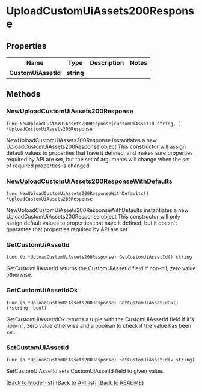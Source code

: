 # UploadCustomUiAssets200Response

## Properties

Name | Type | Description | Notes
------------ | ------------- | ------------- | -------------
**CustomUiAssetId** | **string** |  | 

## Methods

### NewUploadCustomUiAssets200Response

`func NewUploadCustomUiAssets200Response(customUiAssetId string, ) *UploadCustomUiAssets200Response`

NewUploadCustomUiAssets200Response instantiates a new UploadCustomUiAssets200Response object
This constructor will assign default values to properties that have it defined,
and makes sure properties required by API are set, but the set of arguments
will change when the set of required properties is changed

### NewUploadCustomUiAssets200ResponseWithDefaults

`func NewUploadCustomUiAssets200ResponseWithDefaults() *UploadCustomUiAssets200Response`

NewUploadCustomUiAssets200ResponseWithDefaults instantiates a new UploadCustomUiAssets200Response object
This constructor will only assign default values to properties that have it defined,
but it doesn't guarantee that properties required by API are set

### GetCustomUiAssetId

`func (o *UploadCustomUiAssets200Response) GetCustomUiAssetId() string`

GetCustomUiAssetId returns the CustomUiAssetId field if non-nil, zero value otherwise.

### GetCustomUiAssetIdOk

`func (o *UploadCustomUiAssets200Response) GetCustomUiAssetIdOk() (*string, bool)`

GetCustomUiAssetIdOk returns a tuple with the CustomUiAssetId field if it's non-nil, zero value otherwise
and a boolean to check if the value has been set.

### SetCustomUiAssetId

`func (o *UploadCustomUiAssets200Response) SetCustomUiAssetId(v string)`

SetCustomUiAssetId sets CustomUiAssetId field to given value.



[[Back to Model list]](../README.md#documentation-for-models) [[Back to API list]](../README.md#documentation-for-api-endpoints) [[Back to README]](../README.md)


